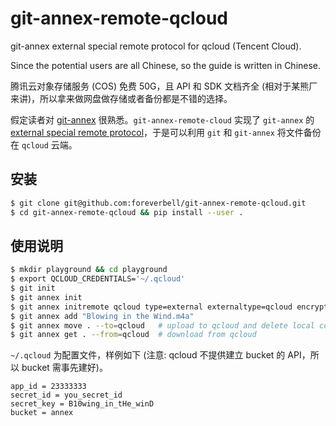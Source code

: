 # git-annex-remote-qcloud

git-annex external special remote protocol for qcloud (Tencent Cloud).

Since the potential users are all Chinese, so the guide is written in Chinese.

腾讯云对象存储服务 (COS) 免费 50G，且 API 和 SDK 文档齐全 (相对于某熊厂来讲)，所以拿来做网盘做存储或者备份都是不错的选择。

假定读者对 [git-annex](https://git-annex.branchable.com/) 很熟悉。`git-annex-remote-cloud` 实现了 `git-annex` 的 [external special remote protocol](https://git-annex.branchable.com/special_remotes/external/)，于是可以利用 `git` 和 `git-annex` 将文件备份在 `qcloud` 云端。

## 安装

```bash
$ git clone git@github.com:foreverbell/git-annex-remote-qcloud.git
$ cd git-annex-remote-qcloud && pip install --user .
```

## 使用说明

```bash
$ mkdir playground && cd playground
$ export QCLOUD_CREDENTIALS='~/.qcloud'
$ git init
$ git annex init
$ git annex initremote qcloud type=external externaltype=qcloud encryption=none folder=music
$ git annex add "Blowing in the Wind.m4a"
$ git annex move . --to=qcloud   # upload to qcloud and delete local copy
$ git annex get . --from=qcloud  # download from qcloud
```

`~/.qcloud` 为配置文件，样例如下 (注意: qcloud 不提供建立 bucket 的 API，所以 bucket 需事先建好)。

```
app_id = 23333333
secret_id = you_secret_id
secret_key = B10wing_in_tHe_winD
bucket = annex
```
